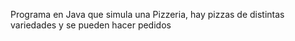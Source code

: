Programa en Java que simula una Pizzeria, hay pizzas de distintas variedades y se pueden hacer pedidos
